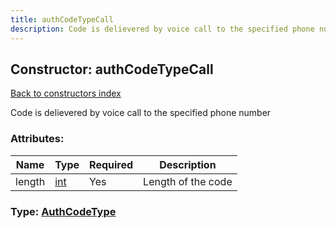 ```yaml
---
title: authCodeTypeCall
description: Code is delievered by voice call to the specified phone number
---
```

## Constructor: authCodeTypeCall  
[Back to constructors index](index.md)



Code is delievered by voice call to the specified phone number

### Attributes:

| Name     |    Type       | Required | Description |
|----------|---------------|----------|-------------|
|length|[int](../types/int.md) | Yes|Length of the code|



### Type: [AuthCodeType](../types/AuthCodeType.md)



